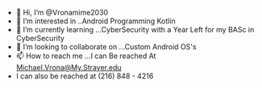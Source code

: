 - 👋 Hi, I’m @Vronamime2030
- 👀 I’m interested in ..Android Programming Kotlin
- 🌱 I’m currently learning ...CyberSecurity with a Year Left for my BASc in CyberSecurity
- 💞️ I’m looking to collaborate on ...Custom Android OS's
- 📫 How to reach me ...I can Be reached At Michael.Vrona@My.Strayer.edu
- I can also be reached  at (216) 848 - 4216
<!---
Vronamime2030/Vronamime2030 is a ✨ special ✨ repository because its `README.md` (this file) appears on your GitHub profile.
You can click the Preview link to take a look at your changes.
--->
